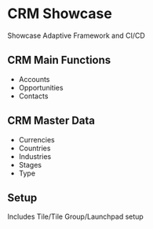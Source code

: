 # CRM Showcase
Showcase Adaptive Framework and CI/CD 

## CRM Main Functions
- Accounts
- Opportunities
- Contacts

## CRM Master Data
- Currencies
- Countries
- Industries
- Stages
- Type


## Setup
Includes Tile/Tile Group/Launchpad setup

